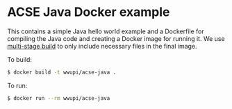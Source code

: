 # ACSE Java Docker example

This contains a simple Java hello world example and a Dockerfile for compiling the Java code and creating a Docker image for running it.
We use [multi-stage build](https://docs.docker.com/build/building/multi-stage/) to only include necessary files in the final image.

To build:
```sh
$ docker build -t wwupi/acse-java .
```

To run:
```sh
$ docker run --rm wwupi/acse-java
```
